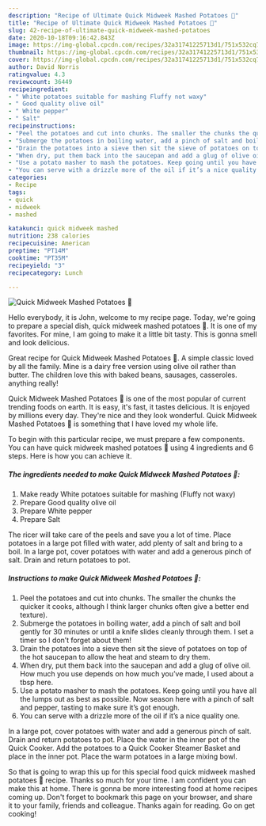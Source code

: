```yaml
---
description: "Recipe of Ultimate Quick Midweek Mashed Potatoes 🥔"
title: "Recipe of Ultimate Quick Midweek Mashed Potatoes 🥔"
slug: 42-recipe-of-ultimate-quick-midweek-mashed-potatoes
date: 2020-10-18T09:16:42.843Z
image: https://img-global.cpcdn.com/recipes/32a31741225713d1/751x532cq70/quick-midweek-mashed-potatoes-🥔-recipe-main-photo.jpg
thumbnail: https://img-global.cpcdn.com/recipes/32a31741225713d1/751x532cq70/quick-midweek-mashed-potatoes-🥔-recipe-main-photo.jpg
cover: https://img-global.cpcdn.com/recipes/32a31741225713d1/751x532cq70/quick-midweek-mashed-potatoes-🥔-recipe-main-photo.jpg
author: David Norris
ratingvalue: 4.3
reviewcount: 36449
recipeingredient:
- " White potatoes suitable for mashing Fluffy not waxy"
- " Good quality olive oil"
- " White pepper"
- " Salt"
recipeinstructions:
- "Peel the potatoes and cut into chunks. The smaller the chunks the quicker it cooks, although I think larger chunks often give a better end texture)."
- "Submerge the potatoes in boiling water, add a pinch of salt and boil gently for 30 minutes or until a knife slides cleanly through them. I set a timer so I don’t forget about them!"
- "Drain the potatoes into a sieve then sit the sieve of potatoes on top of the hot saucepan to allow the heat and steam to dry them."
- "When dry, put them back into the saucepan and add a glug of olive oil. How much you use depends on how much you’ve made, I used about a tbsp here."
- "Use a potato masher to mash the potatoes. Keep going until you have all the lumps out as best as possible. Now season here with a pinch of salt and pepper, tasting to make sure it’s got enough."
- "You can serve with a drizzle more of the oil if it’s a nice quality one."
categories:
- Recipe
tags:
- quick
- midweek
- mashed

katakunci: quick midweek mashed 
nutrition: 238 calories
recipecuisine: American
preptime: "PT14M"
cooktime: "PT35M"
recipeyield: "3"
recipecategory: Lunch

---
```



![Quick Midweek Mashed Potatoes 🥔](https://img-global.cpcdn.com/recipes/32a31741225713d1/751x532cq70/quick-midweek-mashed-potatoes-🥔-recipe-main-photo.jpg)

Hello everybody, it is John, welcome to my recipe page. Today, we're going to prepare a special dish, quick midweek mashed potatoes 🥔. It is one of my favorites. For mine, I am going to make it a little bit tasty. This is gonna smell and look delicious.

Great recipe for Quick Midweek Mashed Potatoes 🥔. A simple classic loved by all the family. Mine is a dairy free version using olive oil rather than butter. The children love this with baked beans, sausages, casseroles. anything really!

Quick Midweek Mashed Potatoes 🥔 is one of the most popular of current trending foods on earth. It is easy, it's fast, it tastes delicious. It is enjoyed by millions every day. They're nice and they look wonderful. Quick Midweek Mashed Potatoes 🥔 is something that I have loved my whole life.


To begin with this particular recipe, we must prepare a few components. You can have quick midweek mashed potatoes 🥔 using 4 ingredients and 6 steps. Here is how you can achieve it.

<!--inarticleads1-->

##### The ingredients needed to make Quick Midweek Mashed Potatoes 🥔:

1. Make ready  White potatoes suitable for mashing (Fluffy not waxy)
1. Prepare  Good quality olive oil
1. Prepare  White pepper
1. Prepare  Salt


The ricer will take care of the peels and save you a lot of time. Place potatoes in a large pot filled with water, add plenty of salt and bring to a boil. In a large pot, cover potatoes with water and add a generous pinch of salt. Drain and return potatoes to pot. 

<!--inarticleads2-->

##### Instructions to make Quick Midweek Mashed Potatoes 🥔:

1. Peel the potatoes and cut into chunks. The smaller the chunks the quicker it cooks, although I think larger chunks often give a better end texture).
1. Submerge the potatoes in boiling water, add a pinch of salt and boil gently for 30 minutes or until a knife slides cleanly through them. I set a timer so I don’t forget about them!
1. Drain the potatoes into a sieve then sit the sieve of potatoes on top of the hot saucepan to allow the heat and steam to dry them.
1. When dry, put them back into the saucepan and add a glug of olive oil. How much you use depends on how much you’ve made, I used about a tbsp here.
1. Use a potato masher to mash the potatoes. Keep going until you have all the lumps out as best as possible. Now season here with a pinch of salt and pepper, tasting to make sure it’s got enough.
1. You can serve with a drizzle more of the oil if it’s a nice quality one.


In a large pot, cover potatoes with water and add a generous pinch of salt. Drain and return potatoes to pot. Place the water in the inner pot of the Quick Cooker. Add the potatoes to a Quick Cooker Steamer Basket and place in the inner pot. Place the warm potatoes in a large mixing bowl. 

So that is going to wrap this up for this special food quick midweek mashed potatoes 🥔 recipe. Thanks so much for your time. I am confident you can make this at home. There is gonna be more interesting food at home recipes coming up. Don't forget to bookmark this page on your browser, and share it to your family, friends and colleague. Thanks again for reading. Go on get cooking!
